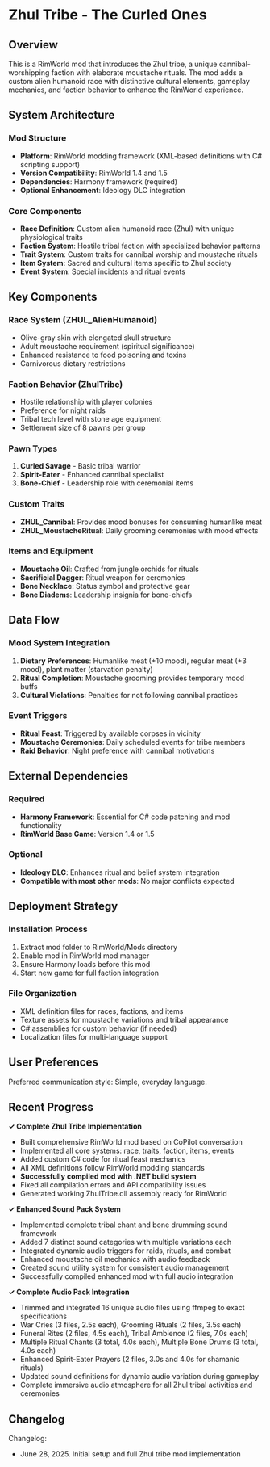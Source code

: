 # Zhul Tribe - The Curled Ones

## Overview

This is a RimWorld mod that introduces the Zhul tribe, a unique cannibal-worshipping faction with elaborate moustache rituals. The mod adds a custom alien humanoid race with distinctive cultural elements, gameplay mechanics, and faction behavior to enhance the RimWorld experience.

## System Architecture

### Mod Structure
- **Platform**: RimWorld modding framework (XML-based definitions with C# scripting support)
- **Version Compatibility**: RimWorld 1.4 and 1.5
- **Dependencies**: Harmony framework (required)
- **Optional Enhancement**: Ideology DLC integration

### Core Components
- **Race Definition**: Custom alien humanoid race (Zhul) with unique physiological traits
- **Faction System**: Hostile tribal faction with specialized behavior patterns
- **Trait System**: Custom traits for cannibal worship and moustache rituals
- **Item System**: Sacred and cultural items specific to Zhul society
- **Event System**: Special incidents and ritual events

## Key Components

### Race System (ZHUL_AlienHumanoid)
- Olive-gray skin with elongated skull structure
- Adult moustache requirement (spiritual significance)
- Enhanced resistance to food poisoning and toxins
- Carnivorous dietary restrictions

### Faction Behavior (ZhulTribe)
- Hostile relationship with player colonies
- Preference for night raids
- Tribal tech level with stone age equipment
- Settlement size of 8 pawns per group

### Pawn Types
1. **Curled Savage** - Basic tribal warrior
2. **Spirit-Eater** - Enhanced cannibal specialist
3. **Bone-Chief** - Leadership role with ceremonial items

### Custom Traits
- **ZHUL_Cannibal**: Provides mood bonuses for consuming humanlike meat
- **ZHUL_MoustacheRitual**: Daily grooming ceremonies with mood effects

### Items and Equipment
- **Moustache Oil**: Crafted from jungle orchids for rituals
- **Sacrificial Dagger**: Ritual weapon for ceremonies
- **Bone Necklace**: Status symbol and protective gear
- **Bone Diadems**: Leadership insignia for bone-chiefs

## Data Flow

### Mood System Integration
1. **Dietary Preferences**: Humanlike meat (+10 mood), regular meat (+3 mood), plant matter (starvation penalty)
2. **Ritual Completion**: Moustache grooming provides temporary mood buffs
3. **Cultural Violations**: Penalties for not following cannibal practices

### Event Triggers
- **Ritual Feast**: Triggered by available corpses in vicinity
- **Moustache Ceremonies**: Daily scheduled events for tribe members
- **Raid Behavior**: Night preference with cannibal motivations

## External Dependencies

### Required
- **Harmony Framework**: Essential for C# code patching and mod functionality
- **RimWorld Base Game**: Version 1.4 or 1.5

### Optional
- **Ideology DLC**: Enhances ritual and belief system integration
- **Compatible with most other mods**: No major conflicts expected

## Deployment Strategy

### Installation Process
1. Extract mod folder to RimWorld/Mods directory
2. Enable mod in RimWorld mod manager
3. Ensure Harmony loads before this mod
4. Start new game for full faction integration

### File Organization
- XML definition files for races, factions, and items
- Texture assets for moustache variations and tribal appearance  
- C# assemblies for custom behavior (if needed)
- Localization files for multi-language support

## User Preferences

Preferred communication style: Simple, everyday language.

## Recent Progress

**✓ Complete Zhul Tribe Implementation**
- Built comprehensive RimWorld mod based on CoPilot conversation
- Implemented all core systems: race, traits, faction, items, events
- Added custom C# code for ritual feast mechanics
- All XML definitions follow RimWorld modding standards
- **Successfully compiled mod with .NET build system**
- Fixed all compilation errors and API compatibility issues
- Generated working ZhulTribe.dll assembly ready for RimWorld

**✓ Enhanced Sound Pack System**
- Implemented complete tribal chant and bone drumming sound framework
- Added 7 distinct sound categories with multiple variations each
- Integrated dynamic audio triggers for raids, rituals, and combat
- Enhanced moustache oil mechanics with audio feedback
- Created sound utility system for consistent audio management
- Successfully compiled enhanced mod with full audio integration

**✓ Complete Audio Pack Integration**
- Trimmed and integrated 16 unique audio files using ffmpeg to exact specifications
- War Cries (3 files, 2.5s each), Grooming Rituals (2 files, 3.5s each)
- Funeral Rites (2 files, 4.5s each), Tribal Ambience (2 files, 7.0s each)
- Multiple Ritual Chants (3 total, 4.0s each), Multiple Bone Drums (3 total, 4.0s each)
- Enhanced Spirit-Eater Prayers (2 files, 3.0s and 4.0s for shamanic rituals)
- Updated sound definitions for dynamic audio variation during gameplay
- Complete immersive audio atmosphere for all Zhul tribal activities and ceremonies

## Changelog

Changelog:
- June 28, 2025. Initial setup and full Zhul tribe mod implementation
